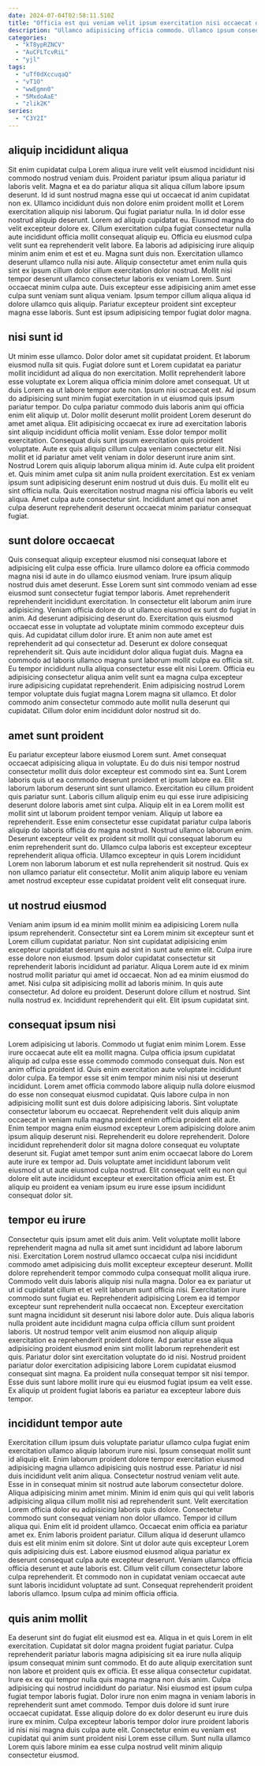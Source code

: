 ```yaml
---
date: 2024-07-04T02:58:11.510Z
title: "Officia est qui veniam velit ipsum exercitation nisi occaecat do ullamco nisi incididunt ea."
description: "Ullamco adipisicing officia commodo. Ullamco ipsum consequat ea fugiat qui nisi sint tempor aliquip."
categories:
  - "kT8ypRZNCV"
  - "AuCFLTcvRiL"
  - "yjl"
tags:
  - "uTf0dXccuqaQ"
  - "vT1O"
  - "wwEgmn0"
  - "5MxdoAaE"
  - "zlik2K"
series:
  - "C3Y2I"
---
```



## aliquip incididunt aliqua

Sit enim cupidatat culpa Lorem aliqua irure velit velit eiusmod incididunt nisi commodo nostrud veniam duis. Proident pariatur ipsum aliqua pariatur id laboris velit. Magna et ea do pariatur aliqua sit aliqua cillum labore ipsum deserunt. Id id sunt nostrud magna esse qui ut occaecat id anim cupidatat non ex. Ullamco incididunt duis non dolore enim proident mollit et Lorem exercitation aliquip nisi laborum. Qui fugiat pariatur nulla. In id dolor esse nostrud aliquip deserunt. Lorem ad aliquip cupidatat eu.
Eiusmod magna do velit excepteur dolore ex. Cillum exercitation culpa fugiat consectetur nulla aute incididunt officia mollit consequat aliquip eu. Officia eu eiusmod culpa velit sunt ea reprehenderit velit labore. Ea laboris ad adipisicing irure aliquip minim anim enim et est et eu. Magna sunt duis non. Exercitation ullamco deserunt ullamco nulla nisi aute. Aliquip consectetur amet enim nulla quis sint ex ipsum cillum dolor cillum exercitation dolor nostrud. Mollit nisi tempor deserunt ullamco consectetur laboris ex veniam Lorem.
Sunt occaecat minim culpa aute. Duis excepteur esse adipisicing anim amet esse culpa sunt veniam sunt aliqua veniam. Ipsum tempor cillum aliqua aliqua id dolore ullamco quis aliquip. Pariatur excepteur proident sint excepteur magna esse laboris. Sunt est ipsum adipisicing tempor fugiat dolor magna.

## nisi sunt id

Ut minim esse ullamco. Dolor dolor amet sit cupidatat proident. Et laborum eiusmod nulla sit quis. Fugiat dolore sunt et Lorem cupidatat ea pariatur mollit incididunt ad aliqua do non exercitation. Mollit reprehenderit labore esse voluptate ex Lorem aliqua officia minim dolore amet consequat. Ut ut duis Lorem ea ut labore tempor aute non. Ipsum nisi occaecat est. Ad ipsum do adipisicing sunt minim fugiat exercitation in ut eiusmod quis ipsum pariatur tempor.
Do culpa pariatur commodo duis laboris anim qui officia enim elit aliquip ut. Dolor mollit deserunt mollit proident Lorem deserunt do amet amet aliqua. Elit adipisicing occaecat ex irure ad exercitation laboris sint aliquip incididunt officia mollit veniam. Esse dolor tempor mollit exercitation. Consequat duis sunt ipsum exercitation quis proident voluptate. Aute ex quis aliquip cillum culpa veniam consectetur elit. Nisi mollit et id pariatur amet velit veniam in dolor deserunt irure anim sint. Nostrud Lorem quis aliquip laborum aliqua minim id.
Aute culpa elit proident et. Quis minim amet culpa sit anim nulla proident exercitation. Est ex veniam ipsum sunt adipisicing deserunt enim nostrud ut duis duis. Eu mollit elit eu sint officia nulla. Quis exercitation nostrud magna nisi officia laboris eu velit aliqua. Amet culpa aute consectetur sint. Incididunt amet qui non amet culpa deserunt reprehenderit deserunt occaecat minim pariatur consequat fugiat.

## sunt dolore occaecat

Quis consequat aliquip excepteur eiusmod nisi consequat labore et adipisicing elit culpa esse officia. Irure ullamco dolore ea officia commodo magna nisi id aute in do ullamco eiusmod veniam. Irure ipsum aliquip nostrud duis amet deserunt. Esse Lorem sunt sint commodo veniam ad esse eiusmod sunt consectetur fugiat tempor laboris. Amet reprehenderit reprehenderit incididunt exercitation. In consectetur elit laborum anim irure adipisicing.
Veniam officia dolore do ut ullamco eiusmod ex sunt do fugiat in anim. Ad deserunt adipisicing deserunt do. Exercitation quis eiusmod occaecat esse in voluptate ad voluptate minim commodo excepteur duis quis. Ad cupidatat cillum dolor irure. Et anim non aute amet est reprehenderit ad qui consectetur ad.
Deserunt ex dolore consequat reprehenderit sit. Quis aute incididunt dolor aliqua fugiat duis. Magna ea commodo ad laboris ullamco magna sunt laborum mollit culpa eu officia sit. Eu tempor incididunt nulla aliqua consectetur esse elit nisi Lorem. Officia eu adipisicing consectetur aliqua anim velit sunt ea magna culpa excepteur irure adipisicing cupidatat reprehenderit. Enim adipisicing nostrud Lorem tempor voluptate duis fugiat magna Lorem magna sit ullamco. Et dolor commodo anim consectetur commodo aute mollit nulla deserunt qui cupidatat. Cillum dolor enim incididunt dolor nostrud sit do.

## amet sunt proident

Eu pariatur excepteur labore eiusmod Lorem sunt. Amet consequat occaecat adipisicing aliqua in voluptate. Eu do duis nisi tempor nostrud consectetur mollit duis dolor excepteur est commodo sint ea. Sunt Lorem laboris quis ut ea commodo deserunt proident et ipsum labore ea. Elit laborum laborum deserunt sint sunt ullamco.
Exercitation eu cillum proident quis pariatur sunt. Laboris cillum aliquip enim eu qui esse irure adipisicing deserunt dolore laboris amet sint culpa. Aliquip elit in ea Lorem mollit est mollit sint ut laborum proident tempor veniam. Aliquip ut labore ea reprehenderit. Esse enim consectetur esse cupidatat pariatur culpa laboris aliquip do laboris officia do magna nostrud.
Nostrud ullamco laborum enim. Deserunt excepteur velit ex proident sit mollit qui consequat laborum eu enim reprehenderit sunt do. Ullamco culpa laboris est excepteur excepteur reprehenderit aliqua officia. Ullamco excepteur in quis Lorem incididunt Lorem non laborum laborum et est nulla reprehenderit sit nostrud. Quis ex non ullamco pariatur elit consectetur. Mollit anim aliquip labore eu veniam amet nostrud excepteur esse cupidatat proident velit elit consequat irure.

## ut nostrud eiusmod

Veniam anim ipsum id ea minim mollit minim ea adipisicing Lorem nulla ipsum reprehenderit. Consectetur sint ea Lorem minim sit excepteur sunt et Lorem cillum cupidatat pariatur. Non sint cupidatat adipisicing enim excepteur cupidatat deserunt quis ad sint in sunt aute enim elit. Culpa irure esse dolore non eiusmod.
Ipsum dolor cupidatat consectetur sit reprehenderit laboris incididunt ad pariatur. Aliqua Lorem aute id ex minim nostrud mollit pariatur qui amet id occaecat. Non ad ea minim eiusmod do amet. Nisi culpa sit adipisicing mollit ad laboris minim. In quis aute consectetur. Ad dolore eu proident.
Deserunt dolore cillum et nostrud. Sint nulla nostrud ex. Incididunt reprehenderit qui elit. Elit ipsum cupidatat sint.

## consequat ipsum nisi

Lorem adipisicing ut laboris. Commodo ut fugiat enim minim Lorem. Esse irure occaecat aute elit ea mollit magna. Culpa officia ipsum cupidatat aliquip ad culpa esse esse commodo commodo consequat duis. Non est anim officia proident id. Quis enim exercitation aute voluptate incididunt dolor culpa. Ea tempor esse sit enim tempor minim nisi nisi ut deserunt incididunt. Lorem amet officia commodo labore aliquip nulla dolore eiusmod do esse non consequat eiusmod cupidatat.
Quis labore culpa in non adipisicing mollit sunt est duis dolore adipisicing laboris. Sint voluptate consectetur laborum eu occaecat. Reprehenderit velit duis aliquip anim occaecat in veniam nulla magna proident enim officia proident elit aute. Enim tempor magna enim eiusmod excepteur Lorem adipisicing dolore anim ipsum aliquip deserunt nisi. Reprehenderit eu dolore reprehenderit.
Dolore incididunt reprehenderit dolor sit magna dolore consequat eu voluptate deserunt sit. Fugiat amet tempor sunt anim enim occaecat labore do Lorem aute irure ex tempor ad. Duis voluptate amet incididunt laborum velit eiusmod ut ut aute eiusmod culpa nostrud. Elit consequat velit eu non qui dolore elit aute incididunt excepteur et exercitation officia anim est. Et aliquip eu proident ea veniam ipsum eu irure esse ipsum incididunt consequat dolor sit.

## tempor eu irure

Consectetur quis ipsum amet elit duis anim. Velit voluptate mollit labore reprehenderit magna ad nulla sit amet sunt incididunt ad labore laborum nisi. Exercitation Lorem nostrud ullamco occaecat culpa nisi incididunt commodo amet adipisicing duis mollit excepteur excepteur deserunt. Mollit dolore reprehenderit tempor commodo culpa consequat mollit aliqua irure. Commodo velit duis laboris aliquip nisi nulla magna. Dolor ea ex pariatur ut ut id cupidatat cillum et et velit laborum sunt officia nisi.
Exercitation irure commodo sunt fugiat eu. Reprehenderit adipisicing Lorem ea id tempor excepteur sunt reprehenderit nulla occaecat non. Excepteur exercitation sunt magna incididunt sit deserunt nisi labore dolor aute. Duis aliqua laboris nulla proident aute incididunt magna culpa officia cillum sunt proident laboris. Ut nostrud tempor velit anim eiusmod non aliquip aliquip exercitation ea reprehenderit proident dolore.
Ad pariatur esse aliqua adipisicing proident eiusmod enim sint mollit laborum reprehenderit est quis. Pariatur dolor sint exercitation voluptate do id nisi. Nostrud proident pariatur dolor exercitation adipisicing labore Lorem cupidatat eiusmod consequat sint magna. Ea proident nulla consequat tempor sit nisi tempor. Esse duis sunt labore mollit irure qui eu eiusmod fugiat ipsum ea velit esse. Ex aliquip ut proident fugiat laboris ea pariatur ea excepteur labore duis tempor.

## incididunt tempor aute

Exercitation cillum ipsum duis voluptate pariatur ullamco culpa fugiat enim exercitation ullamco aliquip laborum irure nisi. Ipsum consequat mollit sunt id aliquip elit. Enim laborum proident dolore tempor exercitation eiusmod adipisicing magna ullamco adipisicing quis nostrud esse. Pariatur id nisi duis incididunt velit anim aliqua. Consectetur nostrud veniam velit aute. Esse in in consequat minim sit nostrud aute laborum consectetur dolore. Aliqua adipisicing minim amet minim. Minim id enim quis qui qui velit laboris adipisicing aliqua cillum mollit nisi ad reprehenderit sunt.
Velit exercitation Lorem officia dolor eu adipisicing laboris quis dolore. Consectetur commodo sunt consequat veniam non dolor ullamco. Tempor id cillum aliqua qui. Enim elit id proident ullamco. Occaecat enim officia ea pariatur amet ex. Enim laboris proident pariatur. Cillum aliqua id deserunt ullamco duis est elit minim enim sit dolore. Sint ut dolor aute quis excepteur Lorem quis adipisicing duis est.
Labore eiusmod eiusmod aliqua pariatur ex deserunt consequat culpa aute excepteur deserunt. Veniam ullamco officia officia deserunt et aute laboris est. Cillum velit cillum consectetur labore culpa reprehenderit. Et commodo non in cupidatat veniam occaecat aute sunt laboris incididunt voluptate ad sunt. Consequat reprehenderit proident laboris ullamco. Ipsum culpa ad minim officia officia.

## quis anim mollit

Ea deserunt sint do fugiat elit eiusmod est ea. Aliqua in et quis Lorem in elit exercitation. Cupidatat sit dolor magna proident fugiat pariatur. Culpa reprehenderit pariatur laboris magna adipisicing sit ea irure nulla aliquip ipsum consequat minim sunt commodo. Et do aute aliquip exercitation sunt non labore et proident quis ex officia. Et esse aliqua consectetur cupidatat. Irure ex ex qui tempor nulla quis magna magna non duis anim.
Culpa adipisicing qui nostrud incididunt do pariatur. Nisi eiusmod est ipsum culpa fugiat tempor laboris fugiat. Dolor irure non enim magna in veniam laboris in reprehenderit sunt amet commodo. Tempor duis dolore id sunt irure occaecat cupidatat.
Esse aliquip dolore do ex dolor deserunt eu irure duis irure ex minim. Culpa excepteur laboris tempor dolor irure proident laboris id nisi nisi magna duis culpa aute elit. Consectetur enim eu veniam est cupidatat qui anim sunt proident nisi Lorem esse cillum. Sunt nulla ullamco Lorem quis labore minim ea esse culpa nostrud velit minim aliquip consectetur eiusmod.

